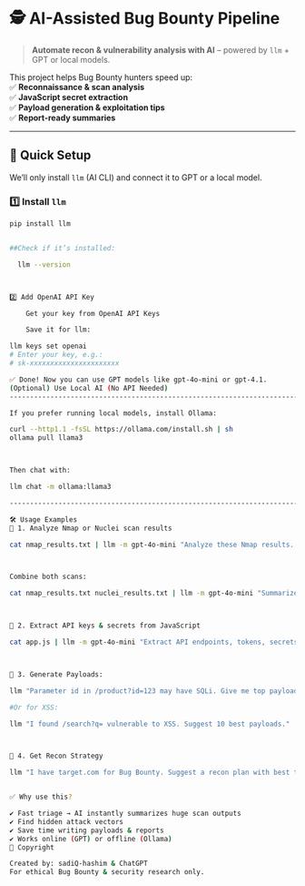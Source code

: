 

# 🕵️ AI-Assisted Bug Bounty Pipeline  

> **Automate recon & vulnerability analysis with AI** – powered by `llm` + GPT or local models.  

This project helps Bug Bounty hunters speed up:  
✅ **Reconnaissance & scan analysis**  
✅ **JavaScript secret extraction**  
✅ **Payload generation & exploitation tips**  
✅ **Report-ready summaries**  

---

## 🚀 Quick Setup  

We’ll only install `llm` (AI CLI) and connect it to GPT or a local model.  

### 1️⃣ Install `llm`  

```bash
pip install llm


##Check if it’s installed:

  llm --version



2️⃣ Add OpenAI API Key

    Get your key from OpenAI API Keys

    Save it for llm:

llm keys set openai
# Enter your key, e.g.:
# sk-xxxxxxxxxxxxxxxxxxxxxx

✅ Done! Now you can use GPT models like gpt-4o-mini or gpt-4.1.
(Optional) Use Local AI (No API Needed)
-----------------------------------------------------------------------------------------------------------------------------------------------------------------------

If you prefer running local models, install Ollama:

curl --http1.1 -fsSL https://ollama.com/install.sh | sh
ollama pull llama3



Then chat with:

llm chat -m ollama:llama3

---------------------------------------------------------------------------------------------------------------------------------------------------------------

🛠️ Usage Examples
🔹 1. Analyze Nmap or Nuclei scan results

cat nmap_results.txt | llm -m gpt-4o-mini "Analyze these Nmap results. Identify critical services and suggest exploitation paths."



Combine both scans:

cat nmap_results.txt nuclei_results.txt | llm -m gpt-4o-mini "Summarize & prioritize vulnerabilities. Suggest top 3 attack paths."



🔹 2. Extract API keys & secrets from JavaScript

cat app.js | llm -m gpt-4o-mini "Extract API endpoints, tokens, secrets, and hidden debug parameters from this JS file."



🔹 3. Generate Payloads:

llm "Parameter id in /product?id=123 may have SQLi. Give me top payloads & bypass techniques."

#Or for XSS:

llm "I found /search?q= vulnerable to XSS. Suggest 10 best payloads."



🔹 4. Get Recon Strategy

llm "I have target.com for Bug Bounty. Suggest a recon plan with best tools & commands."


✅ Why use this?

✔️ Fast triage → AI instantly summarizes huge scan outputs
✔️ Find hidden attack vectors
✔️ Save time writing payloads & reports
✔️ Works online (GPT) or offline (Ollama)
📜 Copyright

Created by: sadiQ-hashim & ChatGPT
For ethical Bug Bounty & security research only.
